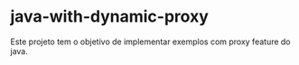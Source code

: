 # java-with-dynamic-proxy
Este projeto tem o objetivo de implementar exemplos com proxy feature do java.
